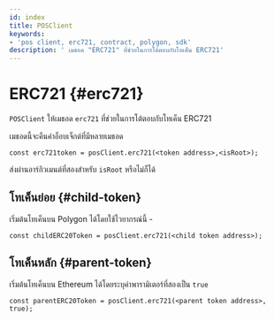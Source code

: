 ```yaml
---
id: index
title: POSClient
keywords:
- 'pos client, erc721, contract, polygon, sdk'
description: ' เมธอด "ERC721" ที่ช่วยในการโต้ตอบกับโทเค็น ERC721'
---
```


# ERC721 {#erc721}

`POSClient` ให้เมธอด `erc721` ที่ช่วยในการโต้ตอบกับโทเค็น ERC721

เมธอดนี้จะคืนค่าอ็อบเจ็กต์ที่มีหลายเมธอด

```
const erc721token = posClient.erc721(<token address>,<isRoot>);
```

ส่งผ่านอาร์กิวเมนต์ที่สองสำหรับ `isRoot` หรือไม่ก็ได้

## โทเค็นย่อย {#child-token}

เริ่มต้นโทเค็นบน Polygon ได้โดยใช้ไวยากรณ์นี้ -

```
const childERC20Token = posClient.erc721(<child token address>);
```

## โทเค็นหลัก {#parent-token}

เริ่มต้นโทเค็นบน Ethereum ได้โดยระบุค่าพารามิเตอร์ที่สองเป็น `true`

```
const parentERC20Token = posClient.erc721(<parent token address>, true);
```
